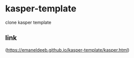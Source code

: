 # kasper-template
clone kasper template
## link
(https://emaneldeeb.github.io/kasper-template/kasper.html)
